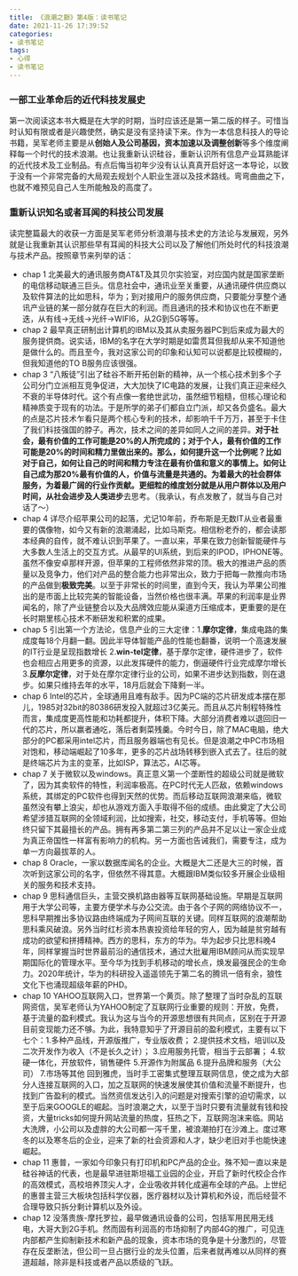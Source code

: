 ```yaml
---
title: 《浪潮之巅》第4版：读书笔记
date: 2021-11-26 17:39:52
categories:
- 读书笔记
tags:
- 心得
- 读书笔记
---
```



### 一部工业革命后的近代科技发展史

第一次阅读这本书大概是在大学的时期，当时应该还是第一第二版的样子。可惜当时认知有限或者是兴趣使然，确实是没有坚持读下来。作为一本信息科技人的导论书籍，吴军老师主要是从**创始人及公司基因，资本加速以及调整创新**等多个维度阐释每一个时代的技术浪潮。也让我重新认识硅谷，重新认识所有信息产业耳熟能详的近代技术及工业制品。有点后悔当初年少没有认认真真开启好这一本导论，以致于没有一个非常完备的大局观去规划个人职业生涯以及技术路线。弯弯曲曲之下，也就不难预见自己人生所能触及的高度了。

### 重新认识知名或者耳闻的科技公司发展
读完整篇最大的收获一方面是吴军老师分析浪潮与技术史的方法论与发展观，另外就是让我重新其认识那些早有耳闻的科技大公司以及了解他们所处时代的科技浪潮与技术产品。按照章节来列举的话：
- chap 1 北美最大的通讯服务商AT&T及其贝尔实验室，对应国内就是国家垄断的电信移动联通三巨头。信息社会中，通讯业至关重要，从通讯硬件供应商以及软件算法的比如思科，华为；到对接用户的服务供应商，只要能分享整个通讯产业链的某一部分就存在巨大的利润。而且通讯的技术和协议也在不断更迭，从有线->无线->光纤->WIFI6，从2G到5G等等。
- chap 2 最早真正研制出计算机的IBM以及其从卖服务器PC到后来成为最大的服务提供商。说实话，IBM的名字在大学时期是如雷贯耳但我却从来不知道他是做什么的。而且至今，我对这家公司的印象和认知可以说都是比较模糊的，但我知道他的TO B服务应该很强。
- chap 3 “八叛徒”引出了硅谷不断开拓创新的精神，从一个核心技术到多个子公司分门立派相互竞争促进，大大加快了IC电路的发展，让我们真正迎来经久不衰的半导体时代。这个有点像一套绝世武功，虽然细节粗糙，但核心理论和精神质变于现有的功法。于是所学的弟子们都自立门派，却又各负盛名。最大的点是芯片技术乍看只是两个核心专利的技术，却影响千千万万，甚至于卡住了我们科技强国的脖子。再次，技术之间的差异如同人之间的差异。**对于社会，最有价值的工作可能是20%的人所完成的；对于个人，最有价值的工作可能是20%的时间和精力里做出来的。**那么，如何提升这一个比例呢？比如对于自己，如何让自己的时间和精力专注在最有价值和意义的事情上。如何让自己成为那20%最有价值的人，价值与流量是共通的。为着最大的社会群体服务，为着最广阔的行业作贡献。更细粒的维度划分就是从**用户群体以及用户时间，从社会进步及人类进步**去思考。（我承认，有点发散了，就当与自己对话了～）
- chap 4 详尽介绍苹果公司的起落，尤记10年前，乔布斯是无数IT从业者最重要的偶像物，如今又有新的浪潮涌起，比如马斯克。相信粉老乔的，都会读那本经典的自传，就不难认识到苹果了。一直以来，苹果在致力创新智能硬件与大多数人生活上的交互方式。从最早的UI系统，到后来的IPOD，IPHONE等。虽然不像安卓那样开源，但苹果的工程师依然非常的顶。极大的推进产品的质量以及竞争力，他们对产品的整合能力也非常出众，致力于把每一款推向市场的产品做到**极致完美**。以至于非常长的时间里，直到今天，我认为苹果公司推出的是市面上比较完美的智能设备，当然价格也很丰满。苹果的利润率是业界闻名的，除了产业链整合以及大品牌效应能从渠道方压缩成本，更重要的是在长时期里核心技术不断研发和积累的成果。
- chap 5 引出第一个方法论，信息产业的三大定律：1.**摩尔定律**，集成电路的集成度每18个月翻一翻。因此半导体智能产品的性能也翻番，说明一个高速发展的IT行业是呈现指数增长 2.**win-tel定律**，基于摩尔定律，硬件进步了，软件也会相应占用更多的资源，以此发挥硬件的能力，倒逼硬件行业完成摩尔增长 3.**反摩尔定律**，对于处在摩尔定律行业的公司，如果不进步达到指数，则在退步。如果只维持去年的水平，18月后就会下降剩一半。
- chap 6 Intel的芯片，全球通用且难有敌手。因为PC端的芯片研发成本摆在那儿，1985对32bit的80386研发投入就超过3亿美元。而且从芯片制程特殊性而言，集成度更高性能和功耗都提升，体积下降。大部分消费者难以退回旧一代的芯片，所以赢者通吃，落后者剩菜残羹。今时今日，除了MAC电脑，绝大部分的PC都采用intel芯片，而且服务器端也有见长。但是浪潮之中PC市场相对饱和，移动端崛起了10多年，更多的芯片战场转移到嵌入式去了。往后的就是终端芯片为主的变革，比如ISP，算法芯，AI芯等。
- chap 7 关于微软以及windows。真正意义第一个垄断性的超级公司就是微软了，因为其卖软件的特性，利润率极高。在PC时代无人匹敌，依赖windows系统，其绑定的PC软件也得到天然的优势。而后移动互联网浪潮来临，微软虽然没有攀上浪尖，却也从游戏方面入手取得不俗的成绩。由此奠定了大公司希望涉猎互联网的全领域利润，比如搜索，社交，移动支付，手机等等。但始终只留下其最擅长的产品。拥有再多第二第三列的产品并不足以让一家企业成为真正帝国性一样富有影响力的机构。另一方面也告诫我们，需要专注，成为单一方向最拔萃的人。
- chap 8 Oracle，一家以数据库闻名的企业。大概是大二还是大三的时候，首次听到这家公司的名字，但依然不得其意。大概跟IBM类似较多开展企业级相关的服务和技术支持。
- chap 9 思科通信巨头，主营交换机路由器等互联网基础设施。早期是互联网用于大学公司等，主要方便学术与办公交流。由于各个子网的网络协议不一，思科早期推出多协议路由终端成为子网间互联的关键。同样互联网的浪潮帮助思科乘风破浪。另外当时红杉资本热衷投资给年轻的穷人，因为越是贫穷越有成功的欲望和拼搏精神。西方的思科，东方的华为。华为起步只比思科晚4年，同样掌握当时世界最前沿的通信技术，通过大批雇用IBM顾问从而实现早期国际化的管理水平。至今华为找到手机移动的增长点，焕发最强民企的生命力。2020年统计，华为的科研投入遥遥领先于第二名的腾讯一倍有余，狼性文化下也涌现超级年薪的PHD。
- chap 10 YAHOO互联网入口，世界第一个黄页。除了整理了当时杂乱的互联网资信，吴军老师认为YAHOO制定了互联网行业重要的规则：开放，免费，基于流量的盈利模式。我认为这与当今的开源思想很有共同点，区别在于开源目前变现能力还不够。为此，我特意知乎了开源目前的盈利模式，主要有以下七个：1.多种产品线，开源版推广，专业版收费； 2.提供技术文档，培训以及二次开发作为收入（不是长久之计）； 3.应用服务托管，相当于云部署； 4.软硬一体化，开放软件，销售硬件 5.开源作为附属品 6.提升品牌和服务（大公司） 7.市场等其他 回到雅虎，当时手工密集式整理互联网信息，使之成为大部分人连接互联网的入口，加之互联网的快速发展使其价值和流量不断提升，也找到广告盈利的模式。当然资信发达引入的问题是对搜索引擎的迫切需求，以至于后来GOOGLE的崛起。当时浪潮之大，以至于当时只要有流量就有钱和投资，大量tricks如何提升网站流量的热度，狂热之下，互联网泡沫来临。网站大洗牌，小公司以及虚胖的大公司都一泻千里，被浪潮拍打在沙滩上。度过寒冬的以及寒冬后的企业，迎来了新的社会资源和人才，缺少老旧对手也能快速崛起。
- chap 11 惠普，一家如今印象只有打印机和PC产品的企业。殊不知一直以来是硅谷神话的代表，也是最早进驻斯坦福工业园的企业，开启了新时代校企合作的高效模式，高校培养顶尖人才，企业吸收并转化成遍布全球的产品。上世纪的惠普主营三大板块包括科学仪器，医疗器材以及计算机和外设，而后经营不合理导致只拆分剩计算机以及外设。
- chap 12 没落贵族-摩托罗拉，最早做通讯设备的公司，包括军用民用无线电，大哥大到2G手机。然而固有利润高的市场抑制了内部4G的推广，可见连内部都产生抑制新技术和新产品的现象，资本市场的竞争是十分激烈的，尽管存在反垄断法，但公司一旦占据行业的龙头位置，后来者就再难以从同样的赛道超越，除非是科技或者产品以质级的飞跃。

